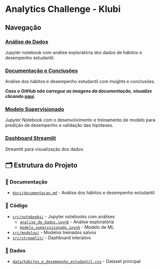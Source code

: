 # Analytics Challenge - Klubi

## Navegação

###  [Análise de Dados](src/notebooks/analise_de_dados.ipynb)
Jupyter notebook com análise exploratória dos dados de hábitos e desempenho estudantil.

###  [Documentação e Conclusões](docs/documentacao.md)
Análise dos hábitos e desempenho estudantil com insights e conclusões.

_**Caso o GitHub não carregue as imagens da documentação, visualize clicando [aqui](https://drive.google.com/file/d/1Jq0uKQACvxmLv3hEVuyvrVaaYkPKvLkO/view?usp=sharing).**_

###  [Modelo Supervisionado](src/notebooks/modelo_supervisionado.ipynb)
Jupyter Notebook com o desenvolvimento e treinamento de modelo para predição de desempenho e validação das hipóteses.

###  [Dashboard Streamlit](https://klubi-challange-nicolas.streamlit.app/)
Streamlit para visualização dos dados.

## 🗂️ Estrutura do Projeto

### 📁 Documentação
- [`docs/documentacao.md`](docs/documentacao.md) - Análise dos hábitos e desempenho estudantil

### 📁 Código
- [`src/notebooks/`](src/notebooks/) - Jupyter notebooks com análises
  - [`analise_de_dados.ipynb`](src/notebooks/analise_de_dados.ipynb) - Análise exploratória
  - [`modelo_supervisionado.ipynb`](src/notebooks/modelo_supervisionado.ipynb) - Modelo de ML
- [`src/modelos/`](src/modelos/) - Modelos treinados salvos
- [`src/streamlit/`](src/streamlit/) - Dashboard interativo

### 📁 Dados
- [`data/habitos_e_desempenho_estudantil.csv`](data/habitos_e_desempenho_estudantil.csv) - Dataset principal

